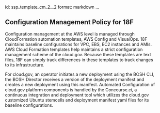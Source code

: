 id: ssp_template_cm_2__2
format: markdown
...
## Configuration Management Policy for 18F

Configuration management at the AWS level is managed through CloudFormation automation templates, AWS Config and
VisualOps. 18F maintains baseline configurations for VPC, EBS, EC2 instances and AMIs. AWS Cloud Formation templates
help maintains a strict configuration management scheme of the cloud.gov. Because these templates are text files, 18F
can simply track differences in these templates to track changes to its infrastructure.

For cloud.gov, an operator initiates a new deployment using the BOSH CLI, the BOSH Director receives a version of the
deployment manifest and creates a new deployment using this manifest. Automated Configuration of cloud.gov platform
components is handled by the Concourse.ci, a continuous integration and deployment tool which utilizes the cloud.gov
customized Ubuntu stemcells and deployment manifest yaml files for its baseline configurations.
